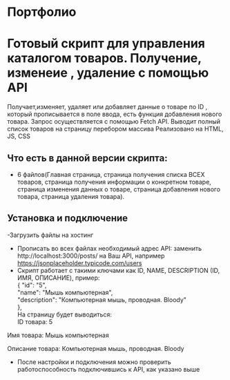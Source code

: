 # Портфолио
# Готовый скрипт для управления каталогом товаров. Получение, изменеие , удаление с помощью API
Получает,изменяет, удаляет или добавляет  данные о товаре по ID , который прописывается в поле ввода, есть функция добавления нового товара. Запрос осуществляется с помощью Fetch API. Выводит полный список товаров на страницу перебором массива
Реализовано на HTML, JS, CSS


## Что есть в данной версии скрипта:
- 6 файлов(Главная страница,  страница получения списка ВСЕХ товаров, страница получения информации о конкретном товаре, страница изменения данных о товаре, страница добавления нового товара, страница удаления товара).
## Установка и подключение
-Загрузить файлы на хостинг
- Прописать во всех файлах необходимый адрес API: заменить http://localhost:3000/posts/ на Ваш API, например https://jsonplaceholder.typicode.com/users
- Скрипт работает с такими ключами как ID, NAME, DESCRIPTION (ID, ИМЯ, ОПИСАНИЕ), пример: <br> {
    "id": "5",<br>
    "name": "Мышь компьютерная",<br>
    "description": "Компьютерная  мышь, проводная. Bloody"<br>
  },<br>
  На страницу будет выводиться:<br>
  ID товара: 5<br>

Имя товара: Мышь компьютерная<br>

Описание товара: Компьютерная мышь, проводная. Bloody<br>
  - После настройки и подключения можно проверить работоспособность подключившись к API, как указано выше

  
